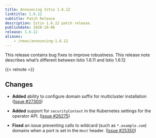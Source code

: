 ```yaml
---
title: Announcing Istio 1.6.12
linktitle: 1.6.12
subtitle: Patch Release
description: Istio 1.6.12 patch release.
publishdate: 2020-10-06
release: 1.6.12
aliases:
    - /news/announcing-1.6.12
---
```


This release contains bug fixes to improve robustness. This release note describes what’s different between Istio 1.6.11 and Istio 1.6.12

{{< relnote >}}

## Changes

- **Added** ability to configure domain suffix for multicluster installation ([Issue #27300](https://github.com/istio/istio/issues/27300))

- **Added** support for `securityContext` in the Kubernetes settings for the operator API. ([Issue #26275](https://github.com/istio/istio/issues/26275))

- **Fixed** an issue preventing calls to wildcard (such as `*.example.com`) domains when a port is set in the `Host` header. ([Issue #25350](https://github.com/istio/istio/issues/25350))
